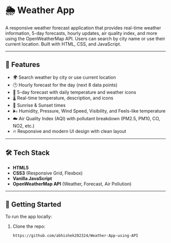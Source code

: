 # 🌦️ Weather App

A responsive weather forecast application that provides real-time weather information, 5-day forecasts, hourly updates, air quality index, and more using the OpenWeatherMap API. Users can search by city name or use their current location. Built with HTML, CSS, and JavaScript.

---

## 📌 Features

- 🌍 Search weather by city or use current location
- 🕐 Hourly forecast for the day (next 8 data points)
- 📆 5-day forecast with daily temperature and weather icons
- 🌡️ Real-time temperature, description, and icons
- 🌅 Sunrise & Sunset times
- 🌬️ Humidity, Pressure, Wind Speed, Visibility, and Feels-like temperature
- ☁️ Air Quality Index (AQI) with pollutant breakdown (PM2.5, PM10, CO, NO2, etc.)
- 🔥 Responsive and modern UI design with clean layout

---

## 🛠️ Tech Stack

- **HTML5**
- **CSS3** (Responsive Grid, Flexbox)
- **Vanilla JavaScript**
- **OpenWeatherMap API** (Weather, Forecast, Air Pollution)

---

## 🚀 Getting Started

To run the app locally:

1. Clone the repo:
   ```bash
   https://github.com/abhishek202324/Weather-App-using-API

